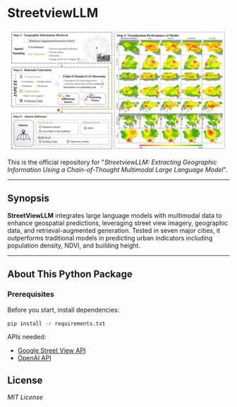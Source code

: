 
# StreetviewLLM

![StreetviewLLM Workflow](img/workflow.png)

This is the official repository for "*StreetviewLLM: Extracting Geographic Information Using a Chain-of-Thought Multimodal Large Language Model*".


---

## Synopsis

**StreetViewLLM**  integrates large language models  with multimodal data to enhance geospatial predictions, leveraging street view imagery, geographic data, and retrieval-augmented generation. 
Tested in seven major cities, it outperforms traditional models in predicting urban indicators including population density, NDVI, and building height.

---

## About This Python Package

### Prerequisites
Before you start, install dependencies:  
```bash
pip install -r requirements.txt
```

APIs needed:
- [Google Street View API](https://developers.google.com/maps/documentation/streetview)
- [OpenAI API](https://platform.openai.com/docs/)


## License
*MIT License*  

